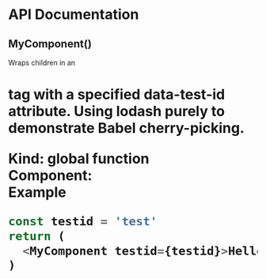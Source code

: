 # API Documentation

<a name="MyComponent"></a>

## MyComponent()
Wraps children in an <h1> tag with a specified data-test-id attribute.Using lodash purely to demonstrate Babel cherry-picking.

**Kind**: global function  
**Component**:   
**Example**  
```js
const testid = 'test'return (  <MyComponent testid={testid}>Hello, world!</MyComponent>)
```
